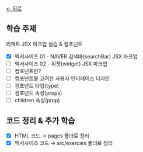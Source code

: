 [← 뒤로](../README.md)

## 학습 주제

리액트 JSX 마크업 실습 & 컴포넌트

- [x] 엑서사이즈 01 - NAVER 검색바(searchBar) JSX 마크업
- [ ] 엑서사이즈 02 - 위젯(widget) JSX 마크업
- [ ] 컴포넌트란?
- [ ] 컴포넌트를 고려한 사용자 인터페이스 디자인
- [ ] 컴포넌트 타입(type)
- [ ] 컴포넌트 속성(props)
- [ ] children 속성(prop)

## 코드 정리 & 추가 학습

- [x] HTML 코드 → pages 폴더로 정리
- [x] 엑서사이즈 코드 → src/exercies 폴더로 정리
